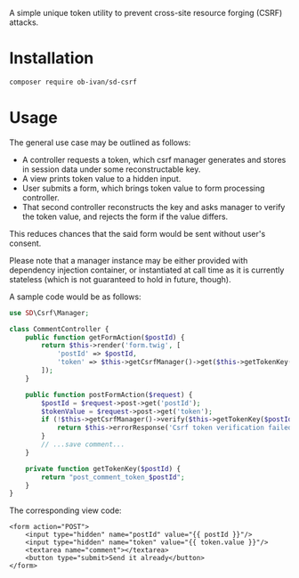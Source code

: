A simple unique token utility to prevent cross-site resource forging (CSRF) attacks.

Installation
============

```bash
composer require ob-ivan/sd-csrf
```

Usage
=====
The general use case may be outlined as follows:
- A controller requests a token, which csrf manager generates and stores in session data under some reconstructable key.
- A view prints token value to a hidden input.
- User submits a form, which brings token value to form processing controller.
- That second controller reconstructs the key and asks manager to verify the token value,
and rejects the form if the value differs.

This reduces chances that the said form would be sent without user's consent.

Please note that a manager instance may be either provided with dependency injection container,
or instantiated at call time as it is currently stateless (which is not guaranteed to hold in future, though).

A sample code would be as follows:

```php
use SD\Csrf\Manager;

class CommentController {
    public function getFormAction($postId) {
        return $this->render('form.twig', [
            'postId' => $postId,
            'token' => $this->getCsrfManager()->get($this->getTokenKey($postId)),
        ]);
    }

    public function postFormAction($request) {
        $postId = $request->post->get('postId');
        $tokenValue = $request->post->get('token');
        if (!$this->getCsrfManager()->verify($this->getTokenKey($postId), $tokenValue)) {
            return $this->errorResponse('Csrf token verification failed');
        }
        // ...save comment...
    }

    private function getTokenKey($postId) {
        return "post_comment_token_$postId";
    }
}
```

The corresponding view code:

```twig
<form action="POST">
    <input type="hidden" name="postId" value="{{ postId }}"/>
    <input type="hidden" name="token" value="{{ token.value }}"/>
    <textarea name="comment"></textarea>
    <button type="submit>Send it already</button>
</form>
```

